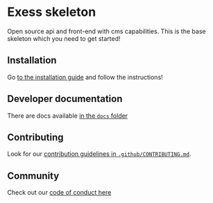 # Exess skeleton

Open source api and front-end with cms capabilities. 
This is the base skeleton which you need to get started!

## Installation

Go [to the installation guide](docs/installation.md) and follow the instructions!

## Developer documentation

There are docs available [in the `docs` folder](docs/index.md)

## Contributing

Look for our [contribution guidelines in `.github/CONTRIBUTING.md`](.github/CONTRIBUTING.md).

## Community

Check out our [code of conduct here](CODE_OF_CONDUCT.md)